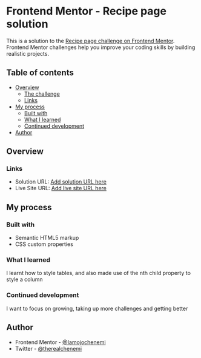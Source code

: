 # Frontend Mentor - Recipe page solution

This is a solution to the [Recipe page challenge on Frontend Mentor](https://www.frontendmentor.io/challenges/recipe-page-KiTsR8QQKm). Frontend Mentor challenges help you improve your coding skills by building realistic projects.

## Table of contents

- [Overview](#overview)
  - [The challenge](#the-challenge)
  - [Links](#links)
- [My process](#my-process)
  - [Built with](#built-with)
  - [What I learned](#what-i-learned)
  - [Continued development](#continued-development)
- [Author](#author)

## Overview

### Links

- Solution URL: [Add solution URL here](https://your-solution-url.com)
- Live Site URL: [Add live site URL here](https://your-live-site-url.com)

## My process

### Built with

- Semantic HTML5 markup
- CSS custom properties

### What I learned

I learnt how to style tables, and also made use of the nth child property to style a column

### Continued development

I want to focus on growing, taking up more challenges and getting better

## Author

- Frontend Mentor - [@Iamojochenemi](https://www.frontendmentor.io/profile/Iamojochenemi)
- Twitter - [@therealchenemi](https://www.twitter.com/therealchenemi)
